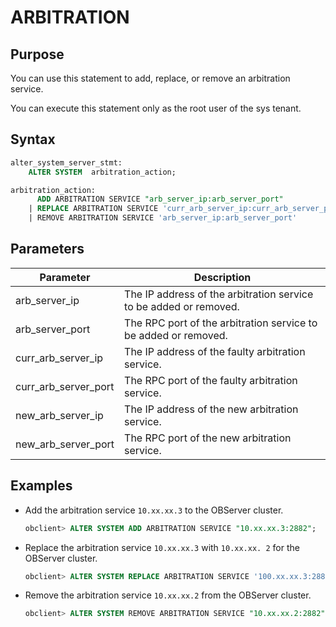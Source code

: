 # ARBITRATION

## Purpose

You can use this statement to add, replace, or remove an arbitration service.

You can execute this statement only as the root user of the sys tenant.

## Syntax

```sql
alter_system_server_stmt:
    ALTER SYSTEM  arbitration_action;

arbitration_action:
      ADD ARBITRATION SERVICE "arb_server_ip:arb_server_port"
    | REPLACE ARBITRATION SERVICE 'curr_arb_server_ip:curr_arb_server_port' WITH 'new_arb_server_ip:new_arb_server_port'
    | REMOVE ARBITRATION SERVICE 'arb_server_ip:arb_server_port'

```

## Parameters

| **Parameter** | **Description** |
|---------------|----------------------|
| arb_server_ip | The IP address of the arbitration service to be added or removed.  |
| arb_server_port | The RPC port of the arbitration service to be added or removed.  |
| curr_arb_server_ip | The IP address of the faulty arbitration service.  |
| curr_arb_server_port | The RPC port of the faulty arbitration service.  |
| new_arb_server_ip | The IP address of the new arbitration service.  |
| new_arb_server_port | The RPC port of the new arbitration service.  |

## Examples

* Add the arbitration service `10.xx.xx.3` to the OBServer cluster.

   ```sql
   obclient> ALTER SYSTEM ADD ARBITRATION SERVICE "10.xx.xx.3:2882";
   ```

* Replace the arbitration service `10.xx.xx.3` with `10.xx.xx. 2` for the OBServer cluster.

   ```sql
   obclient> ALTER SYSTEM REPLACE ARBITRATION SERVICE '100.xx.xx.3:2882' WITH '100.xx.xx.2:2882';
   ```

* Remove the arbitration service `10.xx.xx.2` from the OBServer cluster.

   ```sql
   obclient> ALTER SYSTEM REMOVE ARBITRATION SERVICE "10.xx.xx.2:2882";
   ```
